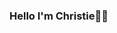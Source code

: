 ### Hello I'm Christie👋🏾

<!--
**cpam2011/cpam2011** is a ✨ _special_ ✨ repository because its `README.md` (this file) appears on your GitHub profile.

Here are some ideas to get you started:

- 🔭 I’m currently working on HTML/CSS/Javascript
- 🌱 I’m currently learning Software Development
- 📫 How to reach me: cpamp2011@gmail.com
- 😄 Pronouns: She/Her
- ⚡ Fun fact: I love gaming!
-->
